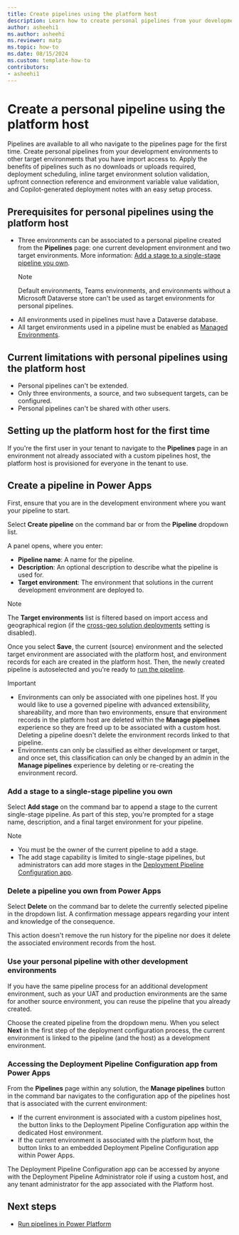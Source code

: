```yaml
---
title: Create pipelines using the platform host
description: Learn how to create personal pipelines from your development environments to other target environments that you have import access to.
author: asheehi1
ms.author: asheehi
ms.reviewer: matp
ms.topic: how-to
ms.date: 08/15/2024
ms.custom: template-how-to
contributors:
- asheehi1
---
```


# Create a personal pipeline using the platform host

Pipelines are available to all who navigate to the pipelines page for the first time. Create personal pipelines from your development environments to other target environments that you have import access to. Apply the benefits of pipelines such as no downloads or uploads required, deployment scheduling, inline target environment solution validation, upfront connection reference and environment variable value validation, and Copilot-generated deployment notes with an easy setup process.

## Prerequisites for personal pipelines using the platform host

- Three environments can be associated to a personal pipeline created from the **Pipelines** page: one current development environment and two target environments. More information:  [Add a stage to a single-stage pipeline you own](#add-a-stage-to-a-single-stage-pipeline-you-own).
  > [!NOTE]
  > Default environments, Teams environments, and environments without a Microsoft Dataverse store can't be used as target environments for personal pipelines.
- All environments used in pipelines must have a Dataverse database.
- All target environments used in a pipeline must be enabled as [Managed Environments](../admin/managed-environment-overview.md).

## Current limitations with personal pipelines using the platform host

- Personal pipelines can't be extended.
- Only three environments, a source, and two subsequent targets, can be configured.
- Personal pipelines can't be shared with other users.

## Setting up the platform host for the first time

If you're the first user in your tenant to navigate to the **Pipelines** page in an environment not already associated with a custom pipelines host, the platform host is provisioned for everyone in the tenant to use.

## Create a pipeline in Power Apps

First, ensure that you are in the development environment where you want your pipeline to start.

Select **Create pipeline** on the command bar or from the **Pipeline** dropdown list.

A panel opens, where you enter:

- **Pipeline name**: A name for the pipeline.
- **Description**: An optional description to describe what the pipeline is used for.
- **Target environment**: The environment that solutions in the current development environment are deployed to.

 > [!NOTE]
  > The **Target environments** list is filtered based on import access and geographical region (if the [cross-geo solution deployments](enable-cross-geo-solution-deployments.md) setting is disabled).

Once you select **Save**, the current (source) environment and the selected target environment are associated with the platform host, and environment records for each are created in the platform host. Then, the newly created pipeline is autoselected and you're ready to [run the pipeline](run-pipeline.md).

> [!IMPORTANT]
>
> - Environments can only be associated with one pipelines host. If you would like to use a governed pipeline with advanced extensibility, shareability, and more than two environments, ensure that environment records in the platform host are deleted within the **Manage pipelines** experience so they are freed up to be associated with a custom host. Deleting a pipeline doesn't delete the environment records linked to that pipeline.
> - Environments can only be classified as either development or target, and once set, this classification can only be changed by an admin in the **Manage pipelines** experience by deleting or re-creating the environment record.

### Add a stage to a single-stage pipeline you own

Select **Add stage** on the command bar to append a stage to the current single-stage pipeline. As part of this step, you're prompted for a stage name, description, and a final target environment for your pipeline.

> [!NOTE]
>
> - You must be the owner of the current pipeline to add a stage.
> - The add stage capability is limited to single-stage pipelines, but administrators can add more stages in the [Deployment Pipeline Configuration app](#accessing-the-deployment-pipeline-configuration-app-from-power-apps).

### Delete a pipeline you own from Power Apps

Select **Delete** on the command bar to delete the currently selected pipeline in the dropdown list. A confirmation message appears regarding your intent and knowledge of the consequence.

This action doesn't remove the run history for the pipeline nor does it delete the associated environment records from the host.

### Use your personal pipeline with other development environments

If you have the same pipeline process for an additional development environment, such as your UAT and production environments are the same for another source environment, you can reuse the pipeline that you already created.

Choose the created pipeline from the dropdown menu. When you select **Next** in the first step of the deployment configuration process, the current environment is linked to the pipeline (and the host) as a development environment.

### Accessing the Deployment Pipeline Configuration app from Power Apps

From the **Pipelines** page within any solution, the **Manage pipelines** button in the command bar navigates to the configuration app of the pipelines host that is associated with the current environment:

- If the current environment is associated with a custom pipelines host, the button links to the Deployment Pipeline Configuration app within the dedicated Host environment.
- If the current environment is associated with the platform host, the button links to an embedded Deployment Pipeline Configuration app within Power Apps.

The Deployment Pipeline Configuration app can be accessed by anyone with the Deployment Pipeline Administrator role if using a custom host, and any tenant administrator for the app associated with the Platform host.

## Next steps

- [Run pipelines in Power Platform](run-pipeline.md)
